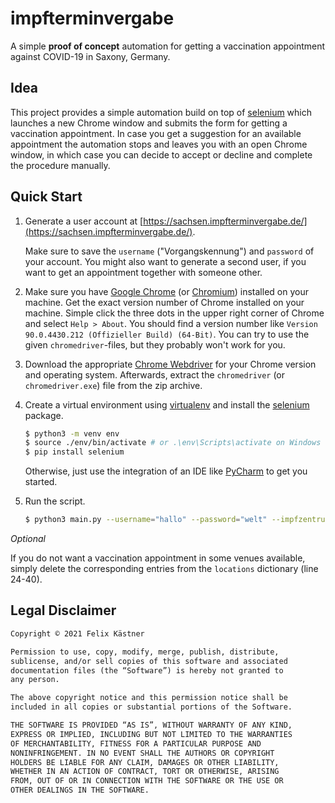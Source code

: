 # impfterminvergabe

A simple **proof of concept** automation for getting a vaccination appointment against COVID-19 in Saxony, Germany.

## Idea

This project provides a simple automation build on top of [selenium](https://www.selenium.dev/) which launches a new
Chrome window and submits the form for getting a vaccination appointment. In case you get a suggestion for an available
appointment the automation stops and leaves you with an open Chrome window, in which case you can decide to accept or
decline and complete the procedure manually.

## Quick Start

1. Generate a user account at [https://sachsen.impfterminvergabe.de/](https://sachsen.impfterminvergabe.de/).

    Make sure to save the `username` ("Vorgangskennung") and `password` of your account. You might also want to generate a second user, if you want to get an appointment together with someone other.


2. Make sure you have [Google Chrome](https://www.google.com/intl/de_de/chrome/) (or [Chromium](https://www.chromium.org/)) installed on your machine. Get the exact version number of Chrome installed on your machine. Simple click the three dots in the upper right corner of Chrome and select `Help > About`. You should find a version number like `Version 90.0.4430.212 (Offizieller Build) (64-Bit)`. You can try to use the given `chromedriver`-files, but they probably won't work for you.


3. Download the appropriate [Chrome Webdriver](https://sites.google.com/a/chromium.org/chromedriver/downloads) for your Chrome version and operating system. Afterwards, extract the `chromedriver` (or `chromedriver.exe`) file from the zip archive.


4. Create a virtual environment using [virtualenv](https://github.com/pypa/virtualenv) and install the [selenium](https://www.selenium.dev/) package.

    ```bash
    $ python3 -m venv env
    $ source ./env/bin/activate # or .\env\Scripts\activate on Windows
    $ pip install selenium
    ```
   Otherwise, just use the integration of an IDE like [PyCharm](https://www.jetbrains.com/de-de/pycharm/) to get you started.


5. Run the script.

    ```bash
    $ python3 main.py --username="hallo" --password="welt" --impfzentrum="Dresden"
    ```
   
_Optional_

If you do not want a vaccination appointment in some venues available, simply delete the corresponding entries from the `locations` dictionary (line 24-40).

## Legal Disclaimer

```markdown
Copyright © 2021 Felix Kästner

Permission to use, copy, modify, merge, publish, distribute, 
sublicense, and/or sell copies of this software and associated 
documentation files (the “Software”) is hereby not granted to 
any person.

The above copyright notice and this permission notice shall be
included in all copies or substantial portions of the Software.

THE SOFTWARE IS PROVIDED “AS IS”, WITHOUT WARRANTY OF ANY KIND,
EXPRESS OR IMPLIED, INCLUDING BUT NOT LIMITED TO THE WARRANTIES
OF MERCHANTABILITY, FITNESS FOR A PARTICULAR PURPOSE AND
NONINFRINGEMENT. IN NO EVENT SHALL THE AUTHORS OR COPYRIGHT
HOLDERS BE LIABLE FOR ANY CLAIM, DAMAGES OR OTHER LIABILITY,
WHETHER IN AN ACTION OF CONTRACT, TORT OR OTHERWISE, ARISING
FROM, OUT OF OR IN CONNECTION WITH THE SOFTWARE OR THE USE OR
OTHER DEALINGS IN THE SOFTWARE.
```

